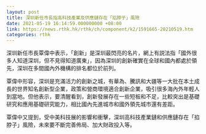 ```yaml
---
layout: post
title: 深圳新任市長指高科技產業及供應鏈存在「掐脖子」風險
date: 2021-05-19 16:14:59.000000000 +08:00
link: https://news.rthk.hk/rthk/ch/component/k2/1591665-20210519.htm
categories: rthk
---
```


深圳新任市長覃偉中表示，「創新」是深圳最閃亮的名片，網上有説法指「國外很多人知道深圳，但不見得知道廣東」，因為深圳的創新確實在全球和國內都處於領先，深圳在多間國內外機構的排名都位於前列。

覃偉中形容，深圳是充滿活力的創新之城，有華為、騰訊和大疆等一大批在本土成長的世界知名創新型企業，政策和營商環境適合創新企業，吸引很多海內外年輕人到當地。但他表示，要清醒看到，創新發展存在一些短板和不足，比較突出是基礎研究和應用基礎研究能力，相比國內先進城市和國外領先城市還有差距。

覃偉中又提到，受中美科技展的影響和衝擊，深圳高科技產業鏈和供應鏈存在「掐脖子」風險，未來要不斷完善佈局、加大財政投入等。
